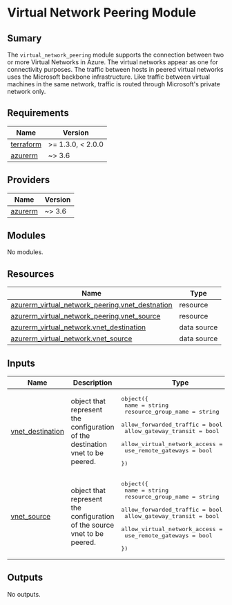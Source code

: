 # Virtual Network Peering Module

## Sumary

The `virtual_network_peering` module supports the connection between two or more Virtual Networks in Azure. The virtual networks appear as one for connectivity purposes. The traffic between hosts in peered virtual networks uses the Microsoft backbone infrastructure. Like traffic between virtual machines in the same network, traffic is routed through Microsoft's private network only.

## Requirements

| Name | Version |
|------|---------|
| <a name="requirement_terraform"></a> [terraform](#requirement\_terraform) | >= 1.3.0, < 2.0.0 |
| <a name="requirement_azurerm"></a> [azurerm](#requirement\_azurerm) | ~> 3.6 |

## Providers

| Name | Version |
|------|---------|
| <a name="provider_azurerm"></a> [azurerm](#provider\_azurerm) | ~> 3.6 |

## Modules

No modules.

## Resources

| Name | Type |
|------|------|
| [azurerm_virtual_network_peering.vnet_destnation](https://registry.terraform.io/providers/hashicorp/azurerm/latest/docs/resources/virtual_network_peering) | resource |
| [azurerm_virtual_network_peering.vnet_source](https://registry.terraform.io/providers/hashicorp/azurerm/latest/docs/resources/virtual_network_peering) | resource |
| [azurerm_virtual_network.vnet_destination](https://registry.terraform.io/providers/hashicorp/azurerm/latest/docs/data-sources/virtual_network) | data source |
| [azurerm_virtual_network.vnet_source](https://registry.terraform.io/providers/hashicorp/azurerm/latest/docs/data-sources/virtual_network) | data source |

## Inputs

| Name | Description | Type | Default | Required |
|------|-------------|------|---------|:--------:|
| <a name="input_vnet_destination"></a> [vnet\_destination](#input\_vnet\_destination) | object that represent the configuration of the destination vnet to be peered. | <pre>object({<br>    name                         = string<br>    resource_group_name          = string<br>    allow_forwarded_traffic      = bool<br>    allow_gateway_transit        = bool<br>    allow_virtual_network_access = bool<br>    use_remote_gateways          = bool<br>  })</pre> | n/a | yes |
| <a name="input_vnet_source"></a> [vnet\_source](#input\_vnet\_source) | object that represent the configuration of the source vnet to be peered. | <pre>object({<br>    name                         = string<br>    resource_group_name          = string<br>    allow_forwarded_traffic      = bool<br>    allow_gateway_transit        = bool<br>    allow_virtual_network_access = bool<br>    use_remote_gateways          = bool<br>  })</pre> | n/a | yes |

## Outputs

No outputs.
